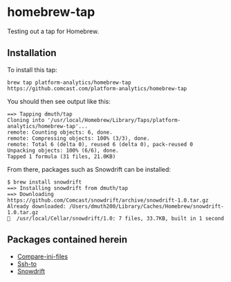 # homebrew-tap

Testing out a tap for Homebrew.

## Installation

To install this tap:

```
brew tap platform-analytics/homebrew-tap https://github.comcast.com/platform-analytics/homebrew-tap
```

You should then see output like this:
```
==> Tapping dmuth/tap
Cloning into '/usr/local/Homebrew/Library/Taps/platform-analytics/homebrew-tap'...
remote: Counting objects: 6, done.
remote: Compressing objects: 100% (3/3), done.
remote: Total 6 (delta 0), reused 6 (delta 0), pack-reused 0
Unpacking objects: 100% (6/6), done.
Tapped 1 formula (31 files, 21.0KB)
```

From there, packages such as Snowdrift can be installed:

```
$ brew install snowdrift
==> Installing snowdrift from dmuth/tap
==> Downloading https://github.com/Comcast/snowdrift/archive/snowdrift-1.0.tar.gz
Already downloaded: /Users/dmuth200/Library/Caches/Homebrew/snowdrift-1.0.tar.gz
🍺  /usr/local/Cellar/snowdrift/1.0: 7 files, 33.7KB, built in 1 second
```

## Packages contained herein

- <a href="https://github.com/Comcast/compare-ini-files">Compare-ini-files</a>
- <a href="https://github.com/Comcast/ssh-to">Ssh-to</a>
- <a href="https://github.com/Comcast/snowdrift">Snowdrift</a>

